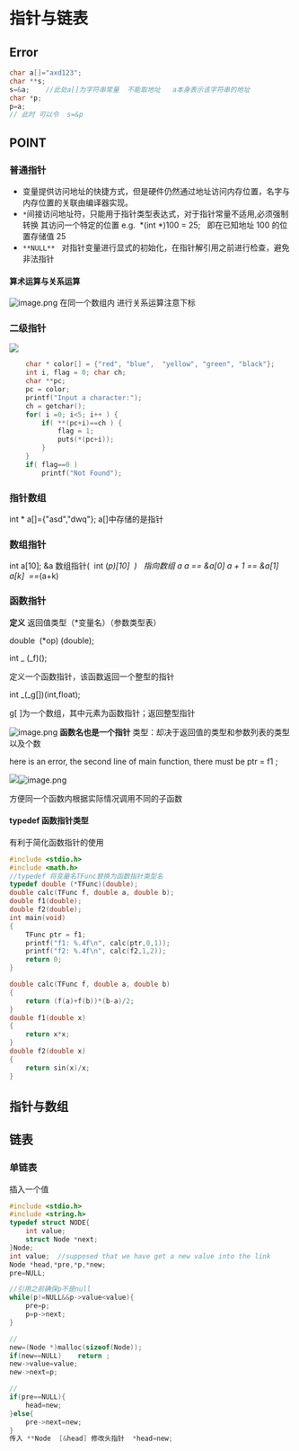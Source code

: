 # 指针与链表

## Error

```c
char a[]="axd123";
char **s;
s=&a;    //此处a[]为字符串常量  不能取地址   a本身表示该字符串的地址
char *p;
p=a;
// 此时 可以令  s=&p
```

## POINT

### 普通指针

- 变量提供访问地址的快捷方式，但是硬件仍然通过地址访问内存位置，名字与内存位置的关联由编译器实现。
- `*`间接访问地址符，只能用于指针类型表达式，对于指针常量不适用,必须强制转换
  其访问一个特定的位置
  e.g.  *(int *)100 = 25;   即在已知地址 100 的位置存储值 25
- `**NULL**`   对指针变量进行显式的初始化，在指针解引用之前进行检查，避免非法指针

#### 算术运算与关系运算

![image.png](https://cdn.nlark.com/yuque/0/2023/png/36192378/1688129541120-1ec00135-8f31-4ddf-bc4f-0fb27fb65902.png#averageHue=%23ebe9e9&clientId=ue2d264fa-47ff-4&from=paste&height=225&id=u38bb8a5e&originHeight=449&originWidth=1425&originalType=binary&ratio=2&rotation=0&showTitle=false&size=158886&status=done&style=none&taskId=u4e04413a-09b6-4dd4-ae6d-2b8bb147823&title=&width=712.5)
在同一个数组内
进行关系运算注意下标

### 二级指针

![](https://cdn.nlark.com/yuque/0/2023/jpeg/36192378/1695369482775-7b204385-265b-4a4c-9dc2-dd59f05d3f09.jpeg)

```c
	char * color[] = {"red", "blue",  "yellow", "green", "black"};
    int i, flag = 0; char ch;
    char **pc;
    pc = color;
    printf("Input a character:");
    ch = getchar();
    for( i =0; i<5; i++ ) {
		if( **(pc+i)==ch ) {
			flag = 1;
			puts(*(pc+i));
		}
    }
	if( flag==0 )
	    printf("Not Found");
```

### 指针数组

int \* a[]={"asd","dwq"};
a[]中存储的是指针

### 数组指针

int a[10];
&a 数组指针(  int (_p)[10]  )   指向数组 a
a == &a[0]
a + 1 == &a[1]
a[k]  ==_(a+k)

### 函数指针

**定义**
返回值类型（*变量名）（参数类型表）

double  (*op) (double);

int _ (\_f)();

定义一个函数指针，该函数返回一个整型的指针

int _(\_g[])(int,float);

g[ ]为一个数组，其中元素为函数指针；返回整型指针

![image.png](https://cdn.nlark.com/yuque/0/2023/png/36192378/1688129568004-3eb74bb9-69e4-4349-ae6f-b16a2942e104.png#averageHue=%230a0402&clientId=ue2d264fa-47ff-4&from=paste&height=231&id=ub4345ebd&originHeight=462&originWidth=811&originalType=binary&ratio=2&rotation=0&showTitle=false&size=56696&status=done&style=none&taskId=u75ed8d8a-3e49-475d-9658-af76a47ae02&title=&width=405.5)
**函数名也是一个指针**
类型：却决于返回值的类型和参数列表的类型以及个数

here is an error, the second line of main function, there must be ptr = f1 ;

![](2023-05-06-21-16-57.png#id=olk1e&originalType=binary&ratio=1&rotation=0&showTitle=false&status=done&style=none&title=)![image.png](https://cdn.nlark.com/yuque/0/2023/png/36192378/1688129577588-8a35587e-f597-4dbc-a7f6-9249303a3e37.png#averageHue=%230a0402&clientId=ue2d264fa-47ff-4&from=paste&height=231&id=u0106a72c&originHeight=462&originWidth=811&originalType=binary&ratio=2&rotation=0&showTitle=false&size=56696&status=done&style=none&taskId=u84fdc242-ea86-4744-a228-d12534c98a7&title=&width=405.5)

方便同一个函数内根据实际情况调用不同的子函数

#### typedef 函数指针类型

有利于简化函数指针的使用

```c
#include <stdio.h>
#include <math.h>
//typedef 将变量名TFunc替换为函数指针类型名
typedef double (*TFunc)(double);
double calc(TFunc f, double a, double b);
double f1(double);
double f2(double);
int main(void)
{
    TFunc ptr = f1;
    printf("f1: %.4f\n", calc(ptr,0,1));
    printf("f2: %.4f\n", calc(f2,1,2));
    return 0;
}

double calc(TFunc f, double a, double b)
{
    return (f(a)+f(b))*(b-a)/2;
}
double f1(double x)
{
    return x*x;
}
double f2(double x)
{
    return sin(x)/x;
}
```

## 指针与数组

## 链表

### 单链表

插入一个值

```c
#include <stdio.h>
#include <string.h>
typedef struct NODE{
    int value;
    struct Node *next;
}Node;
int value;  //supposed that we have get a new value into the link
Node *head,*pre,*p,*new;
pre=NULL;

//引用之前确保p不是null
while(p!=NULL&&p->value<value){
    pre=p;
    p=p->next;
}

//
new=(Node *)malloc(sizeof(Node));
if(new==NULL)    return ;
new->value=value;
new->next=p;

//
if(pre==NULL){
    head=new;
}else{
    pre->next=new;
}
传入 **Node  [&head] 修改头指针  *head=new;

```
